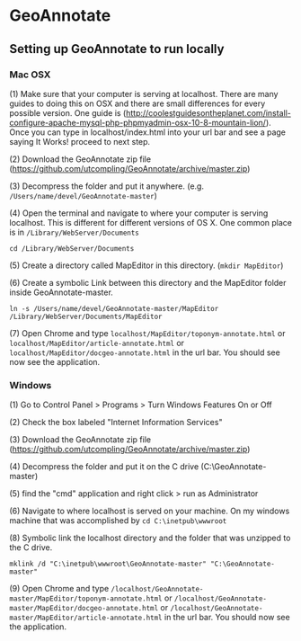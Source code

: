 # GeoAnnotate

## Setting up GeoAnnotate to run locally

### Mac OSX

(1) Make sure that your computer is serving at localhost. There are many guides to doing this on OSX and there are small differences for every possible version. One guide is (http://coolestguidesontheplanet.com/install-configure-apache-mysql-php-phpmyadmin-osx-10-8-mountain-lion/). Once you can type in localhost/index.html into your url bar and see a page saying It Works! proceed to next step.

(2) Download the GeoAnnotate zip file (https://github.com/utcompling/GeoAnnotate/archive/master.zip)

(3) Decompress the folder and put it anywhere. (e.g. `/Users/name/devel/GeoAnnotate-master`)

(4) Open the terminal and navigate to where your computer is serving localhost. This is different for different versions of OS X. One common place is in `/Library/WebServer/Documents` 

`cd /Library/WebServer/Documents`

(5) Create a directory called MapEditor in this directory. (`mkdir MapEditor`)

(6) Create a symbolic Link between this directory and the MapEditor folder inside GeoAnnotate-master. 

`ln -s /Users/name/devel/GeoAnnotate-master/MapEditor /Library/WebServer/Documents/MapEditor`

(7) Open Chrome and type `localhost/MapEditor/toponym-annotate.html` or `localhost/MapEditor/article-annotate.html` or `localhost/MapEditor/docgeo-annotate.html` in the url bar. You should see now see the application.

### Windows

(1) Go to Control Panel > Programs > Turn Windows Features On or Off

(2) Check the box labeled "Internet Information Services"

(3) Download the GeoAnnotate zip file (https://github.com/utcompling/GeoAnnotate/archive/master.zip)

(4) Decompress the folder and put it on the C drive (C:\GeoAnnotate-master)

(5) find the "cmd" application and right click > run as Administrator

(6) Navigate to where localhost is served on your machine. On my windows machine that was accomplished by `cd C:\inetpub\wwwroot`

(8) Symbolic link the localhost directory and the folder that was unzipped to the C drive. 

`mklink /d "C:\inetpub\wwwroot\GeoAnnotate-master" "C:\GeoAnnotate-master"`

(9) Open Chrome and type `/localhost/GeoAnnotate-master/MapEditor/toponym-annotate.html` or `/localhost/GeoAnnotate-master/MapEditor/docgeo-annotate.html` or `/localhost/GeoAnnotate-master/MapEditor/article-annotate.html` in the url bar. You should now see the application.




